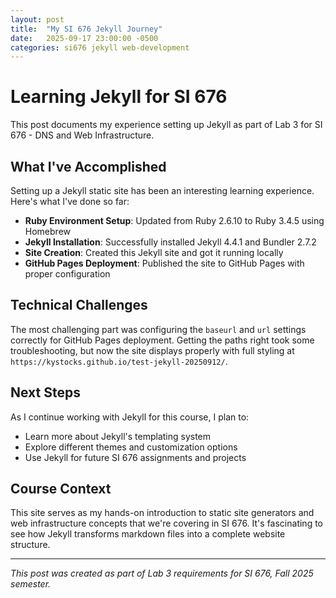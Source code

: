```yaml
---
layout: post
title:  "My SI 676 Jekyll Journey"
date:   2025-09-17 23:00:00 -0500
categories: si676 jekyll web-development
---
```


# Learning Jekyll for SI 676

This post documents my experience setting up Jekyll as part of Lab 3 for SI 676 - DNS and Web Infrastructure.

## What I've Accomplished

Setting up a Jekyll static site has been an interesting learning experience. Here's what I've done so far:

- **Ruby Environment Setup**: Updated from Ruby 2.6.10 to Ruby 3.4.5 using Homebrew
- **Jekyll Installation**: Successfully installed Jekyll 4.4.1 and Bundler 2.7.2
- **Site Creation**: Created this Jekyll site and got it running locally
- **GitHub Pages Deployment**: Published the site to GitHub Pages with proper configuration

## Technical Challenges

The most challenging part was configuring the `baseurl` and `url` settings correctly for GitHub Pages deployment. Getting the paths right took some troubleshooting, but now the site displays properly with full styling at `https://kystocks.github.io/test-jekyll-20250912/`.

## Next Steps

As I continue working with Jekyll for this course, I plan to:
- Learn more about Jekyll's templating system
- Explore different themes and customization options
- Use Jekyll for future SI 676 assignments and projects

## Course Context

This site serves as my hands-on introduction to static site generators and web infrastructure concepts that we're covering in SI 676. It's fascinating to see how Jekyll transforms markdown files into a complete website structure.

---

*This post was created as part of Lab 3 requirements for SI 676, Fall 2025 semester.*